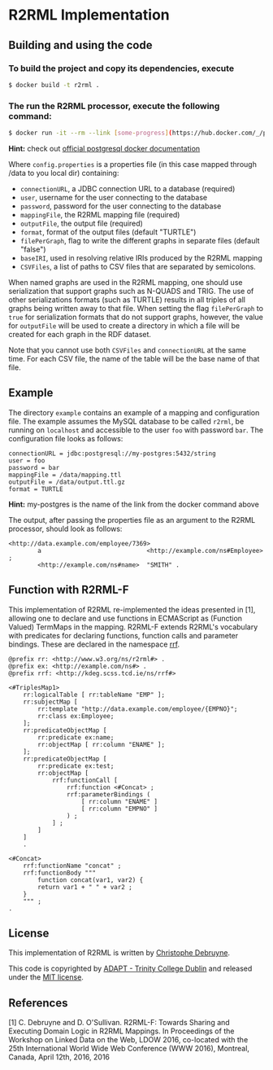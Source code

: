 # R2RML Implementation

## Building and using the code

### To build the project and copy its dependencies, execute

```bash
$ docker build -t r2rml .
```

### The run the R2RML processor, execute the following command:

```bash
$ docker run -it --rm --link [some-progress](https://hub.docker.com/_/postgres/):my-progress -v <local dir>:/data r2rml /data/config.properties
```
**Hint:** check out [official postgresql docker documentation](https://hub.docker.com/_/postgres/)

Where `config.properties` is a properties file (in this case mapped through /data to you local dir) containing:

- `connectionURL`, a JDBC connection URL to a database (required)
- `user`, username for the user connecting to the database
- `password`, password for the user connecting to the database
- `mappingFile`, the R2RML mapping file (required)
- `outputFile`, the output file (required)
- `format`, format of the output files (default "TURTLE")
- `filePerGraph`, flag to write the different graphs in separate files (default "false")
- `baseIRI`, used in resolving relative IRIs produced by the R2RML mapping
- `CSVFiles`, a list of paths to CSV files that are separated by semicolons.

When named graphs are used in the R2RML mapping, one should use serialization that support graphs such as N-QUADS and TRIG. The use of other serializations formats (such as TURTLE) results in all triples of all graphs being written away to that file. When setting the flag `filePerGraph` to `true` for serialization formats that do not support graphs, however, the value for `outputFile` will be used to create a directory in which a file will be created for each graph in the RDF dataset.

Note that you cannot use both `CSVFiles` and `connectionURL` at the same time. For each CSV file, the name of the table will be the base name of that file.

## Example

The directory `example` contains an example of a mapping and configuration file. The example assumes the MySQL database to be called `r2rml`, be running on `localhost` and accessible to the user `foo` with password `bar`. The configuration file looks as follows:

```
connectionURL = jdbc:postgresql://my-postgres:5432/string
user = foo
password = bar
mappingFile = /data/mapping.ttl
outputFile = /data/output.ttl.gz
format = TURTLE
```   
**Hint:** my-postgres is the name of the link from the docker command above

The output, after passing the properties file as an argument to the R2RML processor, should look as follows:

```
<http://data.example.com/employee/7369>
        a                             <http://example.com/ns#Employee> ;
        <http://example.com/ns#name>  "SMITH" .
```

## Function with R2RML-F
This implementation of R2RML re-implemented the ideas presented in [1], allowing one to declare and use functions in ECMAScript as (Function Valued) TermMaps in the mapping. R2RML-F extends R2RML's vocabulary with predicates for declaring functions, function calls and parameter bindings. These are declared in the namespace [rrf](http://kdeg.scss.tcd.ie/ns/rrf/index.html).

```
@prefix rr: <http://www.w3.org/ns/r2rml#> .
@prefix ex: <http://example.com/ns#> .
@prefix rrf: <http://kdeg.scss.tcd.ie/ns/rrf#>

<#TriplesMap1>
    rr:logicalTable [ rr:tableName "EMP" ];
    rr:subjectMap [
        rr:template "http://data.example.com/employee/{EMPNO}";
        rr:class ex:Employee;
    ];
    rr:predicateObjectMap [
        rr:predicate ex:name;
        rr:objectMap [ rr:column "ENAME" ];
    ];
    rr:predicateObjectMap [
        rr:predicate ex:test;
        rr:objectMap [
	        rrf:functionCall [
	 			rrf:function <#Concat> ;
	 			rrf:parameterBindings (
	 				[ rr:column "ENAME" ]
	 				[ rr:column "EMPNO" ]
	 			) ;
	 		] ; 
	 	]
    ]    
    .
    
<#Concat>
	rrf:functionName "concat" ;
	rrf:functionBody """
		function concat(var1, var2) {
		return var1 + " " + var2 ;
	}
	""" ;
.
```

## License
This implementation of R2RML is written by [Christophe Debruyne](http://www.christophedebruyne.be/).

This code is copyrighted by [ADAPT - Trinity College Dublin](http://www.adaptcentre.ie/) and released under the [MIT license](http://opensource.org/licenses/MIT).

## References

[1]  C. Debruyne and D. O'Sullivan. R2RML-F: Towards Sharing and Executing Domain Logic in R2RML Mappings. In Proceedings of the Workshop on Linked Data on the Web, LDOW 2016, co-located with the 25th International World Wide Web Conference (WWW 2016), Montreal, Canada, April 12th, 2016, 2016
